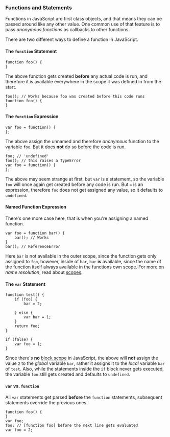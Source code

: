 ### Functions and Statements

Functions in JavaScript are first class objects, and that means they can be passed
around like any other value. One common use of that feature is to pass
*anonymous functions* as callbacks to other functions. 

There are two different ways to define a function in JavaScript.

#### The `function` Statement

    function foo() { 
    }

The above function gets created **before** any actual code is run, and therefore it is
available everywhere in the scope it was defined in from the start.

    foo(); // Works because foo was created before this code runs
    function foo() {
    }

#### The `function` Expression

    var foo = function() {
    };

The above assign the unnamed and therefore *anonymous* function to the variable
`foo`. But it does **not** do so before the code is run. 

    foo; // 'undefined'
    foo(); // this raises a TypeError
    var foo = function() {
    };

The above may seem strange at first, but `var` is a statement, so the variable
`foo` will once again get created before any code is run. But `=` is an
expression, therefore `foo` does not get assigned any value, so it defaults to 
`undefined`.

#### Named Function Expression

There's one more case here, that is when you're assigning a named function.

    var foo = function bar() {
        bar(); // Works
    }
    bar(); // ReferenceError

Here `bar` is not available in the outer scope, since the function gets only
assigned to `foo`, however, inside of `bar`, `bar` **is** available, since the
name of the function itself always available in the functions own scope. For more on
*name resolution*, read about [scopes](#scopes).

#### The `var` Statement

    function test() {
        if (foo) {
            bar = 2;

        } else {
            var bar = 1;
        }
        return foo;
    }

    if (false) {
        var foo = 1;
    }

Since there's **no** [block scope](#scopes) in JavaScript, the above will
**not** assign the value `2` to the *global* variable `bar`, rather it assigns it to the 
*local* variable `bar` of `test`. Also, while the statements inside the `if` block never gets executed, 
the variable `foo` still gets created and defaults to `undefined`.

#### `var` vs. `function`

All `var` statements get parsed **before** the `function` statements, subsequent
statements override the previous ones.

    function foo() {
    }
    var foo;
    foo; // [function foo] before the next line gets evaluated
    var foo = 2;


